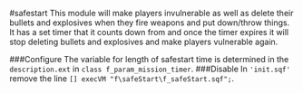 #safestart
This module will make players invulnerable as well as delete their bullets and explosives when they fire weapons and put down/throw things. It has a set timer that it counts down from and once the timer expires it will stop deleting bullets and explosives and make players vulnerable again.

###Configure
The variable for length of safestart time is determined in the `description.ext` in `class f_param_mission_timer`.
###Disable
In `'init.sqf'` remove the line `[] execVM "f\safeStart\f_safeStart.sqf";`.